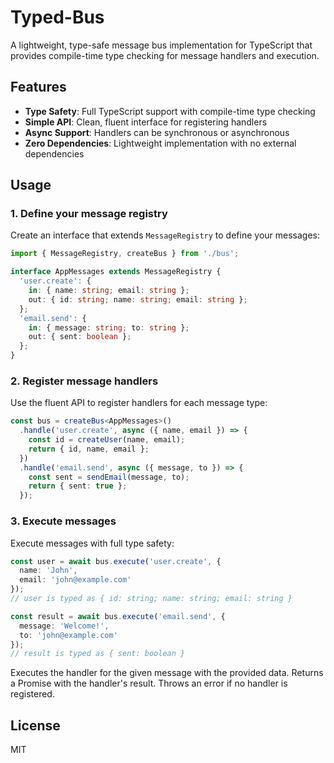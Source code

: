 # Typed-Bus

A lightweight, type-safe message bus implementation for TypeScript that provides compile-time type checking for message handlers and execution.

## Features
- **Type Safety**: Full TypeScript support with compile-time type checking
- **Simple API**: Clean, fluent interface for registering handlers
- **Async Support**: Handlers can be synchronous or asynchronous
- **Zero Dependencies**: Lightweight implementation with no external dependencies

## Usage
### 1. Define your message registry

Create an interface that extends `MessageRegistry` to define your messages:

```typescript
import { MessageRegistry, createBus } from './bus';

interface AppMessages extends MessageRegistry {
  'user.create': {
    in: { name: string; email: string };
    out: { id: string; name: string; email: string };
  };
  'email.send': {
    in: { message: string; to: string };
    out: { sent: boolean };
  };
}
```

### 2. Register message handlers
Use the fluent API to register handlers for each message type:
```typescript
const bus = createBus<AppMessages>()
  .handle('user.create', async ({ name, email }) => {
    const id = createUser(name, email);
    return { id, name, email };
  })
  .handle('email.send', async ({ message, to }) => {
    const sent = sendEmail(message, to);
    return { sent: true };
  });
```

### 3. Execute messages
Execute messages with full type safety:

```typescript
const user = await bus.execute('user.create', {
  name: 'John',
  email: 'john@example.com'
});
// user is typed as { id: string; name: string; email: string }

const result = await bus.execute('email.send', {
  message: 'Welcome!',
  to: 'john@example.com'
});
// result is typed as { sent: boolean }
```

Executes the handler for the given message with the provided data. Returns a Promise with the handler's result. Throws an error if no handler is registered.

## License

MIT
